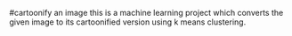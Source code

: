 #cartoonify an image
this is a machine learning project which converts the given image to its cartoonified version using k means clustering.
